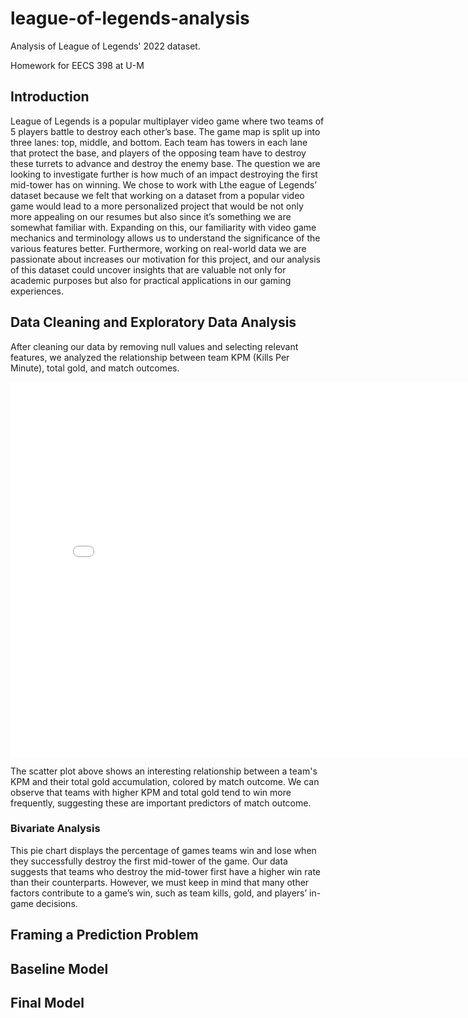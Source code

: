 # league-of-legends-analysis
Analysis of League of Legends' 2022 dataset. 

Homework for EECS 398 at U-M

## Introduction
League of Legends is a popular multiplayer video game where two teams of 5 players battle to destroy each other’s base. The game map is split up into three lanes: top, middle, and bottom. Each team has towers in each lane that protect the base, and players of the opposing team have to destroy these turrets to advance and destroy the enemy base. The question we are looking to investigate further is how much of an impact destroying the first mid-tower has on winning.
We chose to work with Lthe eague of Legends’ dataset because we felt that working on a dataset from a popular video game would lead to a more personalized project that would be not only more appealing on our resumes but also since it’s something we are somewhat familiar with. Expanding on this, our familiarity with video game mechanics and terminology allows us to understand the significance of the various features better. Furthermore, working on real-world data we are passionate about increases our motivation for this project, and our analysis of this dataset could uncover insights that are valuable not only for academic purposes but also for practical applications in our gaming experiences.

## Data Cleaning and Exploratory Data Analysis

After cleaning our data by removing null values and selecting relevant features, we analyzed the relationship between team KPM (Kills Per Minute), total gold, and match outcomes.

<iframe
  src="assets/gold-kpm-scatter.html"
  width="800"
  height="600"
  frameborder="0"
></iframe>

The scatter plot above shows an interesting relationship between a team's KPM and their total gold accumulation, colored by match outcome. We can observe that teams with higher KPM and total gold tend to win more frequently, suggesting these are important predictors of match outcome.

### Bivariate Analysis
This pie chart displays the percentage of games teams win and lose when they successfully destroy the first mid-tower of the game. Our data suggests that teams who destroy the mid-tower first have a higher win rate than their counterparts. However, we must keep in mind that many other factors contribute to a game’s win, such as team kills, gold, and players’ in-game decisions.


## Framing a Prediction Problem


## Baseline Model


## Final Model
